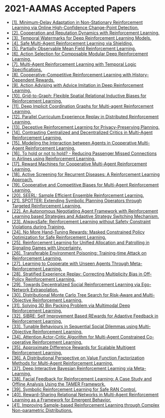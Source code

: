 # 2021-AAMAS Accepted Papers

 - [[1]. Minimum-Delay Adaptation in Non-Stationary Reinforcement Learning via Online High-Confidence Change-Point Detection.](https://www.ifaamas.org/Proceedings/aamas2021/pdfs/p97.pdf)
 - [[2]. Cooperation and Reputation Dynamics with Reinforcement Learning.](https://www.ifaamas.org/Proceedings/aamas2021/pdfs/p115.pdf)
 - [[3]. Temporal Watermarks for Deep Reinforcement Learning Models.](https://www.ifaamas.org/Proceedings/aamas2021/pdfs/p314.pdf)
 - [[4]. Safe Multi-Agent Reinforcement Learning via Shielding.](https://www.ifaamas.org/Proceedings/aamas2021/pdfs/p483.pdf)
 - [[5]. Partially Observable Mean Field Reinforcement Learning.](https://www.ifaamas.org/Proceedings/aamas2021/pdfs/p537.pdf)
 - [[6]. Action Selection for Composable Modular Deep Reinforcement Learning.](https://www.ifaamas.org/Proceedings/aamas2021/pdfs/p565.pdf)
 - [[7]. Multi-Agent Reinforcement Learning with Temporal Logic Specifications.](https://www.ifaamas.org/Proceedings/aamas2021/pdfs/p583.pdf)
 - [[8]. Cooperative-Competitive Reinforcement Learning with History-Dependent Rewards.](https://www.ifaamas.org/Proceedings/aamas2021/pdfs/p602.pdf)
 - [[9]. Action Advising with Advice Imitation in Deep Reinforcement Learning.](https://www.ifaamas.org/Proceedings/aamas2021/pdfs/p629.pdf)
 - [[10]. Grid-to-Graph: Flexible Spatial Relational Inductive Biases for Reinforcement Learning.](https://www.ifaamas.org/Proceedings/aamas2021/pdfs/p674.pdf)
 - [[11]. Deep Implicit Coordination Graphs for Multi-agent Reinforcement Learning.](https://www.ifaamas.org/Proceedings/aamas2021/pdfs/p764.pdf)
 - [[12]. Parallel Curriculum Experience Replay in Distributed Reinforcement Learning.](https://www.ifaamas.org/Proceedings/aamas2021/pdfs/p782.pdf)
 - [[13]. Deceptive Reinforcement Learning for Privacy-Preserving Planning.](https://www.ifaamas.org/Proceedings/aamas2021/pdfs/p818.pdf)
 - [[14]. Contrasting Centralized and Decentralized Critics in Multi-Agent Reinforcement Learning.](https://www.ifaamas.org/Proceedings/aamas2021/pdfs/p844.pdf)
 - [[15]. Modeling the Interaction between Agents in Cooperative Multi-Agent Reinforcement Learning.](https://www.ifaamas.org/Proceedings/aamas2021/pdfs/p853.pdf)
 - [[16]. To hold or not to hold? - Reducing Passenger Missed Connections in Airlines using Reinforcement Learning.](https://www.ifaamas.org/Proceedings/aamas2021/pdfs/p862.pdf)
 - [[17]. Reward Machines for Cooperative Multi-Agent Reinforcement Learning.](https://www.ifaamas.org/Proceedings/aamas2021/pdfs/p934.pdf)
 - [[18]. Active Screening for Recurrent Diseases: A Reinforcement Learning Approach.](https://www.ifaamas.org/Proceedings/aamas2021/pdfs/p992.pdf)
 - [[19]. Cooperative and Competitive Biases for Multi-Agent Reinforcement Learning.](https://www.ifaamas.org/Proceedings/aamas2021/pdfs/p1091.pdf)
 - [[20]. SEERL: Sample Efficient Ensemble Reinforcement Learning.](https://www.ifaamas.org/Proceedings/aamas2021/pdfs/p1100.pdf)
 - [[21]. SPOTTER: Extending Symbolic Planning Operators through Targeted Reinforcement Learning.](https://www.ifaamas.org/Proceedings/aamas2021/pdfs/p1118.pdf)
 - [[22]. An Autonomous Negotiating Agent Framework with Reinforcement Learning based Strategies and Adaptive Strategy Switching Mechanism.](https://www.ifaamas.org/Proceedings/aamas2021/pdfs/p1163.pdf)
 - [[23]. AlwaysSafe: Reinforcement Learning without Safety Constraint Violations during Training.](https://www.ifaamas.org/Proceedings/aamas2021/pdfs/p1226.pdf)
 - [[24]. No More Hand-Tuning Rewards: Masked Constrained Policy Optimization for Safe Reinforcement Learning.](https://www.ifaamas.org/Proceedings/aamas2021/pdfs/p1344.pdf)
 - [[25]. Reinforcement Learning for Unified Allocation and Patrolling in Signaling Games with Uncertainty.](https://www.ifaamas.org/Proceedings/aamas2021/pdfs/p1353.pdf)
 - [[26]. Transferable Environment Poisoning: Training-time Attack on Reinforcement Learning.](https://www.ifaamas.org/Proceedings/aamas2021/pdfs/p1398.pdf)
 - [[27]. Learning to Cooperate with Unseen Agents Through Meta-Reinforcement Learning.](https://www.ifaamas.org/Proceedings/aamas2021/pdfs/p1478.pdf)
 - [[28]. Stratified Experience Replay: Correcting Multiplicity Bias in Off-Policy Reinforcement Learning.](https://www.ifaamas.org/Proceedings/aamas2021/pdfs/p1486.pdf)
 - [[29]. Towards Decentralized Social Reinforcement Learning via Ego-Network Extrapolation.](https://www.ifaamas.org/Proceedings/aamas2021/pdfs/p1512.pdf)
 - [[30]. Distributional Monte Carlo Tree Search for Risk-Aware and Multi-Objective Reinforcement Learning.](https://www.ifaamas.org/Proceedings/aamas2021/pdfs/p1530.pdf)
 - [[31]. Solving 3D Bin Packing Problem via Multimodal Deep Reinforcement Learning.](https://www.ifaamas.org/Proceedings/aamas2021/pdfs/p1548.pdf)
 - [[32]. SIBRE: Self Improvement Based REwards for Adaptive Feedback in Reinforcement Learning.](https://www.ifaamas.org/Proceedings/aamas2021/pdfs/p1607.pdf)
 - [[33]. Tunable Behaviours in Sequential Social Dilemmas using Multi-Objective Reinforcement Learning.](https://www.ifaamas.org/Proceedings/aamas2021/pdfs/p1610.pdf)
 - [[34]. Attention Actor-Critic Algorithm for Multi-Agent Constrained Co-operative Reinforcement Learning.](https://www.ifaamas.org/Proceedings/aamas2021/pdfs/p1616.pdf)
 - [[35]. Approximate Difference Rewards for Scalable Multigent Reinforcement Learning.](https://www.ifaamas.org/Proceedings/aamas2021/pdfs/p1655.pdf)
 - [[36]. A Distributional Perspective on Value Function Factorization Methods for Multi-Agent Reinforcement Learning.](https://www.ifaamas.org/Proceedings/aamas2021/pdfs/p1671.pdf)
 - [[37]. Deep Interactive Bayesian Reinforcement Learning via Meta-Learning.](https://www.ifaamas.org/Proceedings/aamas2021/pdfs/p1712.pdf)
 - [[38]. Facial Feedback for Reinforcement Learning: A Case Study and Offline Analysis Using the TAMER Framework.](https://www.ifaamas.org/Proceedings/aamas2021/pdfs/p1735.pdf)
 - [[39]. Symbolic Reinforcement Learning for Safe RAN Control.](https://www.ifaamas.org/Proceedings/aamas2021/pdfs/p1782.pdf)
 - [[40]. Reward-Sharing Relational Networks in Multi-Agent Reinforcement Learning as a Framework for Emergent Behavior.](https://www.ifaamas.org/Proceedings/aamas2021/pdfs/p1808.pdf)
 - [[41]. Improving Sample-based Reinforcement Learning through Complex Non-parametric Distributions.](https://www.ifaamas.org/Proceedings/aamas2021/pdfs/p1837.pdf)
